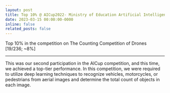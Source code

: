 ```yaml
---
layout: post
title: Top 10% @ AICup2022- Ministry of Education Artificial Intelligence Cup Award. 
date: 2023-03-15 00:00:00-0000
inline: false
related_posts: false
---
```


Top 10% in the competition on The Counting Competition of Drones  [19/236; ~8%]

***

This was our second participation in the AICup competition, and this time, we achieved a top-tier performance. In this competition, we were required to utilize deep learning techniques to recognize vehicles, motorcycles, or pedestrians from aerial images and determine the total count of objects in each image.